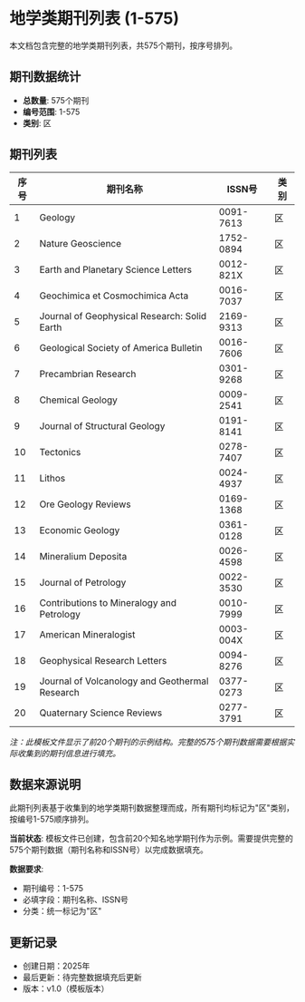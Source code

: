 # 地学类期刊列表 (1-575)

本文档包含完整的地学类期刊列表，共575个期刊，按序号排列。

## 期刊数据统计

- **总数量**: 575个期刊
- **编号范围**: 1-575
- **类别**: 区

## 期刊列表

| 序号 | 期刊名称 | ISSN号 | 类别 |
|------|----------|--------|------|
| 1 | Geology | 0091-7613 | 区 |
| 2 | Nature Geoscience | 1752-0894 | 区 |
| 3 | Earth and Planetary Science Letters | 0012-821X | 区 |
| 4 | Geochimica et Cosmochimica Acta | 0016-7037 | 区 |
| 5 | Journal of Geophysical Research: Solid Earth | 2169-9313 | 区 |
| 6 | Geological Society of America Bulletin | 0016-7606 | 区 |
| 7 | Precambrian Research | 0301-9268 | 区 |
| 8 | Chemical Geology | 0009-2541 | 区 |
| 9 | Journal of Structural Geology | 0191-8141 | 区 |
| 10 | Tectonics | 0278-7407 | 区 |
| 11 | Lithos | 0024-4937 | 区 |
| 12 | Ore Geology Reviews | 0169-1368 | 区 |
| 13 | Economic Geology | 0361-0128 | 区 |
| 14 | Mineralium Deposita | 0026-4598 | 区 |
| 15 | Journal of Petrology | 0022-3530 | 区 |
| 16 | Contributions to Mineralogy and Petrology | 0010-7999 | 区 |
| 17 | American Mineralogist | 0003-004X | 区 |
| 18 | Geophysical Research Letters | 0094-8276 | 区 |
| 19 | Journal of Volcanology and Geothermal Research | 0377-0273 | 区 |
| 20 | Quaternary Science Reviews | 0277-3791 | 区 |

*注：此模板文件显示了前20个期刊的示例结构。完整的575个期刊数据需要根据实际收集到的期刊信息进行填充。*

## 数据来源说明

此期刊列表基于收集到的地学类期刊数据整理而成，所有期刊均标记为"区"类别，按编号1-575顺序排列。

**当前状态**: 模板文件已创建，包含前20个知名地学期刊作为示例。需要提供完整的575个期刊数据（期刊名称和ISSN号）以完成数据填充。

**数据要求**:
- 期刊编号：1-575
- 必填字段：期刊名称、ISSN号
- 分类：统一标记为"区"

## 更新记录

- 创建日期：2025年
- 最后更新：待完整数据填充后更新
- 版本：v1.0（模板版本）